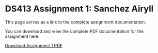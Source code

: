 # DS413 Assignment 1: Sanchez Airyll

This page serves as a link to the complete assignment documentation.

You can download and view the complete PDF documentation for the assignment here:

[Download Assignment 1 PDF](DS413SanchezAiryllDS4A_Assignment1.pdf)